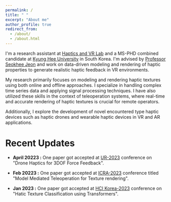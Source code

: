 ```yaml
---
permalink: /
title: " "
excerpt: "About me"
author_profile: true
redirect_from: 
  - /about/
  - /about.html
---
```


I'm a research assistant at [Haptics and VR Lab](http://haptics.khu.ac.kr/) and a MS-PHD combined candidate at [Kyung Hee University](https://www.khu.ac.kr/eng/main/index.do) in South Korea. I'm advised by [Professor Seokhee Jeon](http://haptics.khu.ac.kr/jeon/) and work on data-driven modeling and rendering of haptic properties to generate realistic haptic feedback in VR environments. 

My research primarily focuses on modeling and rendering haptic textures using both online and offline approaches. I specialize in handling complex time series data and applying signal processing techniques. I have also utilized these skills in the context of teleoperation systems, where real-time and accurate rendering of haptic textures is crucial for remote operators.

Additionally, I explore the development of novel encountered type haptic devices such as haptic drones and wearable haptic devices in VR and AR applications.




Recent Updates
======
- **April 20223 :**  One paper got accepted at [UR-2023](https://2023.ubiquitousrobots.org/) conference on "Drone Haptics for 3DOF Force Feedback".

- **Feb 20223   :**  One paper got accepted at [ICRA-2023](https://www.icra2023.org/) conference titled "Model Mediated Teleoperation for Texture rendering".

- **Jan 2023    :**  One paper got accepted at [HCI Korea-2023](https://hcikorea.org/) conference on "Hatic Texture Classification using Transformers".


